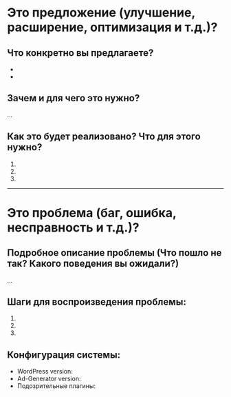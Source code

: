 # Это предложение (улучшение, расширение, оптимизация и т.д.)?
## Что конкретно вы предлагаете?

*
*
## Зачем и для чего это нужно? 
...

## Как это будет реализовано? Что для этого нужно?
1.
2.
3.

***

# Это проблема (баг, ошибка, несправность и т.д.)?

## Подробное описание проблемы (Что пошло не так? Какого поведения вы ожидали?)
...


## Шаги для воспроизведения проблемы:
1.
2. 
3. 

## Конфигурация системы:
* WordPress version: 
* Ad-Generator version: 
* Подозрительные плагины: 

